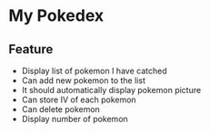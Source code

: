 # My Pokedex

## Feature

- Display list of pokemon I have catched
- Can add new pokemon to the list
- It should automatically display pokemon picture
- Can store IV of each pokemon
- Can delete pokemon
- Display number of pokemon
